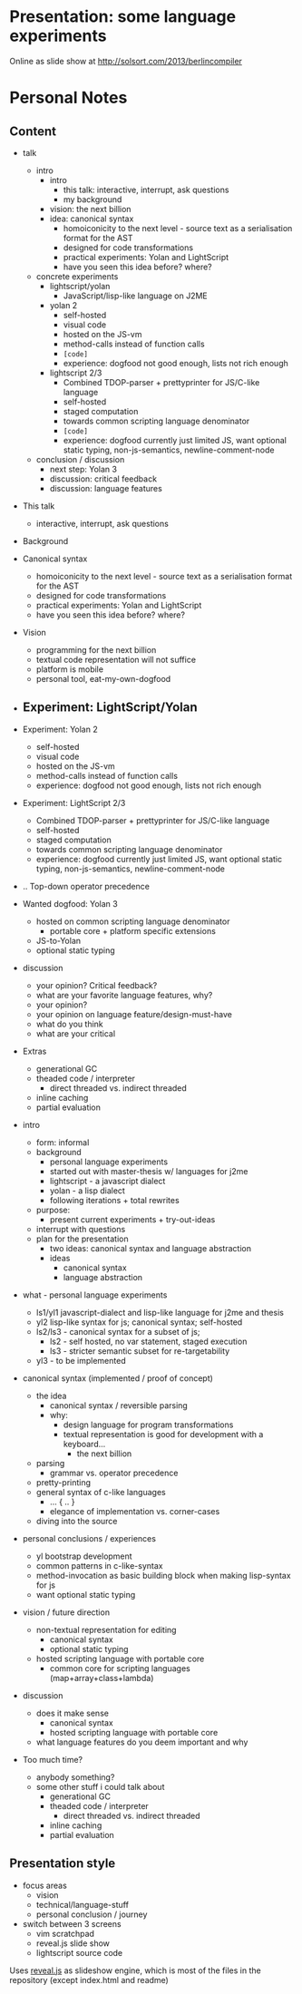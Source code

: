 # Presentation: some language experiments

Online as slide show at http://solsort.com/2013/berlincompiler

# Personal Notes

## Content

- talk
    - intro
        - intro
            - this talk: interactive, interrupt, ask questions
            - my background
        - vision: the next billion
        - idea: canonical syntax
            - homoiconicity to the next level - source text as a serialisation format for the AST
            - designed for code transformations
            - practical experiments: Yolan and LightScript
            - have you seen this idea before? where?
    - concrete experiments
        - lightscript/yolan
            - JavaScript/lisp-like language on J2ME
        - yolan 2
            - self-hosted
            - visual code
            - hosted on the JS-vm
            - method-calls instead of function calls
            - `[code]`
            - experience: dogfood not good enough, lists not rich enough
        - lightscript 2/3
            - Combined TDOP-parser + prettyprinter for JS/C-like language
            - self-hosted
            - staged computation
            - towards common scripting language denominator
            - `[code]`
            - experience: dogfood currently just limited JS, want optional static typing, non-js-semantics, newline-comment-node
    - conclusion / discussion
        - next step: Yolan 3
        - discussion: critical feedback
        - discussion: language features



- This talk
    - interactive, interrupt, ask questions
- Background
- Canonical syntax
    - homoiconicity to the next level - source text as a serialisation format for the AST
    - designed for code transformations
    - practical experiments: Yolan and LightScript
    - have you seen this idea before? where?
- Vision
    - programming for the next billion
    - textual code representation will not suffice
    - platform is mobile
    - personal tool, eat-my-own-dogfood
- Experiment: LightScript/Yolan
    - 
- Experiment: Yolan 2
    - self-hosted
    - visual code
    - hosted on the JS-vm
    - method-calls instead of function calls
    - experience: dogfood not good enough, lists not rich enough
- Experiment: LightScript 2/3
    - Combined TDOP-parser + prettyprinter for JS/C-like language
    - self-hosted
    - staged computation
    - towards common scripting language denominator
    - experience: dogfood currently just limited JS, want optional static typing, non-js-semantics, newline-comment-node
- .. Top-down operator precedence
- Wanted dogfood: Yolan 3
    - hosted on common scripting language denominator
        - portable core + platform specific extensions
    - JS-to-Yolan
    - optional static typing
- discussion
    - your opinion? Critical feedback?
    - what are your favorite language features, why?
    - your opinion?
    - your opinion on language feature/design-must-have
    - what do you think
    - what are your critical 
- Extras
    - generational GC
    - theaded code / interpreter
        - direct threaded vs. indirect threaded
    - inline caching
    - partial evaluation

- intro
    - form: informal
    - background
        - personal language experiments
        - started out with master-thesis w/ languages for j2me
        - lightscript - a javascript dialect
        - yolan - a lisp dialect
        - following iterations + total rewrites
    - purpose:
        - present current experiments + try-out-ideas
    - interrupt with questions
    - plan for the presentation
        - two ideas: canonical syntax and language abstraction
        - ideas
            - canonical syntax
            - language abstraction
- what - personal language experiments
    - ls1/yl1 javascript-dialect and lisp-like language for j2me and thesis
    - yl2 lisp-like syntax for js; canonical syntax; self-hosted
    - ls2/ls3 - canonical syntax for a subset of js;
        - ls2 - self hosted, no var statement, staged execution
        - ls3 - stricter semantic subset for re-targetability
    - yl3 - to be implemented
- canonical syntax (implemented / proof of concept)
    - the idea
        - canonical syntax / reversible parsing
        - why:
            - design language for program transformations
            - textual representation is good for development with a keyboard...
                - the next billion
    - parsing
        - grammar vs. operator precedence
    - pretty-printing
    - general syntax of c-like languages
        - ... { .. }
        - elegance of implementation vs. corner-cases
    - diving into the source
- personal conclusions / experiences
    - yl bootstrap development
    - common patterns in c-like-syntax
    - method-invocation as basic building block when making lisp-syntax for js
    - want optional static typing
- vision / future direction
    - non-textual representation for editing
        - canonical syntax
        - optional static typing
    - hosted scripting language with portable core
        - common core for scripting languages (map+array+class+lambda)
- discussion
    - does it make sense
        - canonical syntax
        - hosted scripting language with portable core
    - what language features do you deem important and why
- Too much time?
    - anybody something?
    - some other stuff i could talk about
        - generational GC
        - theaded code / interpreter
            - direct threaded vs. indirect threaded
        - inline caching
        - partial evaluation

## Presentation style

- focus areas
    - vision
    - technical/language-stuff
    - personal conclusion / journey
- switch between 3 screens
    - vim scratchpad
    - reveal.js slide show
    - lightscript source code

Uses [reveal.js](https://github.com/hakimel/reveal.js/) as slideshow engine, which is most of the files in the repository (except index.html and readme)
